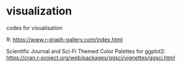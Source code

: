 # visualization
codes for visualisation

R: 
https://www.r-graph-gallery.com/index.html

Scientific Journal and Sci-Fi Themed Color Palettes for ggplot2: 
https://cran.r-project.org/web/packages/ggsci/vignettes/ggsci.html
